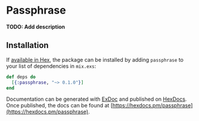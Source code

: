 # Passphrase

**TODO: Add description**

## Installation

If [available in Hex](https://hex.pm/docs/publish), the package can be installed
by adding `passphrase` to your list of dependencies in `mix.exs`:

```elixir
def deps do
  [{:passphrase, "~> 0.1.0"}]
end
```

Documentation can be generated with [ExDoc](https://github.com/elixir-lang/ex_doc)
and published on [HexDocs](https://hexdocs.pm). Once published, the docs can
be found at [https://hexdocs.pm/passphrase](https://hexdocs.pm/passphrase).

